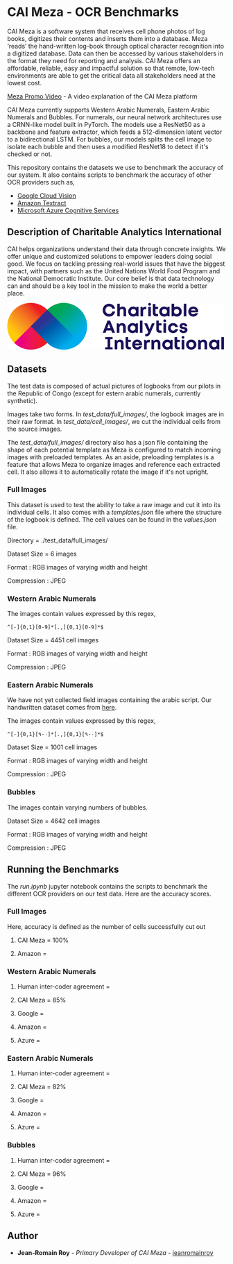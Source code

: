 # CAI Meza - OCR Benchmarks

CAI Meza is a software system that receives cell phone photos of log books, digitizes their contents and inserts them into a database. Meza ‘reads’ the hand-written log-book through optical character recognition into a digitized database. Data can then be accessed by various stakeholders in the format they need for reporting and analysis. CAI Meza offers an affordable, reliable, easy and impactful solution so that remote, low-tech environments are able to get the critical data all stakeholders need at the lowest cost.

[Meza Promo Video](https://youtu.be/wlABTMQILg8) - A video explanation of the CAI Meza platform

CAI Meza currently supports Western Arabic Numerals, Eastern Arabic Numerals and Bubbles. For numerals, our neural network architectures use a CRNN-like model built in PyTorch. The models use a ResNet50 as a backbone and feature extractor, which feeds a 512-dimension latent vector to a bidirectional LSTM. For bubbles, our models splits the cell image to isolate each bubble and then uses a modified ResNet18 to detect if it's checked or not.

This repository contains the datasets we use to benchmark the accuracy of our system. It also contains scripts to benchmark the accuracy of other OCR providers such as,

- [Google Cloud Vision](https://cloud.google.com/vision/docs/ocr)
- [Amazon Textract](https://aws.amazon.com/textract/)
- [Microsoft Azure Cognitive Services](https://azure.microsoft.com/en-ca/services/cognitive-services/directory/vision/)


## Description of Charitable Analytics International

CAI helps organizations understand their data through concrete insights. We offer
unique and customized solutions to empower leaders doing social good. We focus on
tackling pressing real-world issues that have the biggest impact, with partners such as
the United Nations World Food Program and the National Democratic Institute. Our
core belief is that data technology can and should be a key tool in the mission to make
the world a better place.

![](logo.png)


## Datasets

The test data is composed of actual pictures of logbooks from our pilots in the Republic of Congo (except for estern arabic numerals, currently synthetic).

Images take two forms. In *test_data/full_images/*, the logbook images are in their raw format. In *test_data/cell_images/*, we cut the individual cells from the source images.

The *test_data/full_images/* directory also has a json file containing the shape of each potential template as Meza is configured to match incoming images with preloaded templates. As an aside, preloading templates is a feature that allows Meza to organize images and reference each extracted cell. It also allows it to automatically rotate the image if it's not upright.


### Full Images

This dataset is used to test the ability to take a raw image and cut it into its individual cells. It also comes with a *templates.json* file where the structure of the logbook is defined. The cell values can be found in the *values.json* file.

Directory = ./test_data/full_images/

Dataset Size = 6 images

Format : RGB images of varying width and height

Compression : JPEG


### Western Arabic Numerals

The images contain values expressed by this regex,

    ^[-]{0,1}[0-9]*[.,]{0,1}[0-9]*$

Dataset Size = 4451 cell images

Format : RGB images of varying width and height

Compression : JPEG


### Eastern Arabic Numerals

We have not yet collected field images containing the arabic script. Our handwritten dataset comes from [here](https://archive.ics.uci.edu/ml/datasets/PMU-UD).

The images contain values expressed by this regex,

    ^[-]{0,1}[٠-٩]*[.,]{0,1}[٠-٩]*$

Dataset Size = 1001 cell images

Format : RGB images of varying width and height

Compression : JPEG


### Bubbles

The images contain varying numbers of bubbles.

Dataset Size = 4642 cell images

Format : RGB images of varying width and height

Compression : JPEG


## Running the Benchmarks

The *run.ipynb* jupyter notebook contains the scripts to benchmark the different OCR providers on our test data. Here are the accuracy scores.


### Full Images

Here, accuracy is defined as the number of cells successfully cut out

1. CAI Meza = 100%

2. Amazon =


### Western Arabic Numerals

1. Human inter-coder agreement =

2. CAI Meza = 85%

3. Google =

4. Amazon =

5. Azure =


### Eastern Arabic Numerals

1. Human inter-coder agreement =

2. CAI Meza = 82%

3. Google =

4. Amazon =

5. Azure =


### Bubbles

1. Human inter-coder agreement =

2. CAI Meza = 96%

3. Google =

4. Amazon =

5. Azure =




## Author

* **Jean-Romain Roy** - *Primary Developer of CAI Meza* - [jeanromainroy](https://github.com/jeanromainroy)
